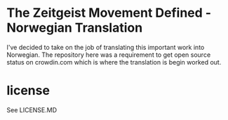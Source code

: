 # The Zeitgeist Movement Defined - Norwegian Translation
I've decided to take on the job of translating this important work into Norwegian. The repository here was a requirement to get open source status on crowdin.com which is where the translation is begin worked out.

# license
See LICENSE.MD